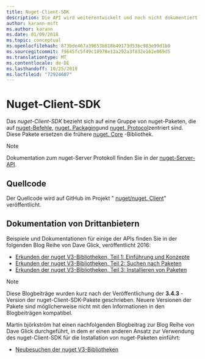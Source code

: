 ```yaml
---
title: Nuget-Client-SDK
description: Die API wird weiterentwickelt und noch nicht dokumentiert, aber Beispiele sind im Blog von Dave Glick verfügbar.
author: karann-msft
ms.author: karann
ms.date: 01/09/2018
ms.topic: conceptual
ms.openlocfilehash: 873bde467a39653b818b49173d53bc983e99d1b9
ms.sourcegitcommit: f9645fc5f49c18978e12a292a3f832e162e069d5
ms.translationtype: MT
ms.contentlocale: de-DE
ms.lasthandoff: 10/25/2019
ms.locfileid: "72924607"
---
```

# <a name="nuget-client-sdk"></a>Nuget-Client-SDK

Das *nuget-Client-SDK* bezieht sich auf eine Gruppe von nuget-Paketen, die auf [nuget-Befehle](https://www.nuget.org/packages/NuGet.Commands), [nuget. Packaging](https://www.nuget.org/packages/NuGet.Packaging)und [nuget. Protocol](https://www.nuget.org/packages/NuGet.Protocol)zentriert sind. Diese Pakete ersetzen die frühere [nuget. Core](https://www.nuget.org/packages/NuGet.Core/) -Bibliothek.

> [!Note]
>  Dokumentation zum nuget-Server Protokoll finden Sie in der [nuget-Server-API](~/api/overview.md).

## <a name="source-code"></a>Quellcode

Der Quellcode wird auf GitHub im Projekt " [nuget/nuget. Client](https://github.com/NuGet/NuGet.Client)" veröffentlicht.

## <a name="third-party-documentation"></a>Dokumentation von Drittanbietern

Beispiele und Dokumentationen für einige der APIs finden Sie in der folgenden Blog Reihe von Dave Glick, veröffentlicht 2016:

- [Erkunden der nuget V3-Bibliotheken, Teil 1: Einführung und Konzepte](http://daveaglick.com/posts/exploring-the-nuget-v3-libraries-part-1)
- [Erkunden der nuget V3-Bibliotheken, Teil 2: Suchen nach Paketen](http://daveaglick.com/posts/exploring-the-nuget-v3-libraries-part-2)
- [Erkunden der nuget V3-Bibliotheken, Teil 3: Installieren von Paketen](http://daveaglick.com/posts/exploring-the-nuget-v3-libraries-part-3)

> [!Note]
> Diese Blogbeiträge wurden kurz nach der Veröffentlichung der **3.4.3** -Version der nuget-Client-SDK-Pakete geschrieben.
> Neuere Versionen der Pakete sind möglicherweise nicht mit den Informationen in den Blogbeiträgen kompatibel.

Martin björkström hat einen nachfolgenden Blogbeitrag zur Blog Reihe von Dave Glick durchgeführt, in dem er einen anderen Ansatz zur Verwendung des nuget-Client-SDK für die Installation von nuget-Paketen einführt:

- [Neubesuchen der nuget V3-Bibliotheken](https://martinbjorkstrom.com/posts/2018-09-19-revisiting-nuget-client-libraries)
